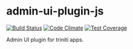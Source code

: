 # admin-ui-plugin-js

[![Build Status](https://api.travis-ci.org/triniti/admin-ui-plugin-js.svg)](https://travis-ci.org/triniti/admin-ui-plugin-js)
[![Code Climate](https://codeclimate.com/github/triniti/admin-ui-plugin-js/badges/gpa.svg)](https://codeclimate.com/triniti/admin-ui-plugin-js)
[![Test Coverage](https://codeclimate.com/github/triniti/admin-ui-plugin-js/badges/coverage.svg)](https://codeclimate.com/github/triniti/admin-ui-plugin-js/coverage)

Admin UI plugin for triniti apps.
